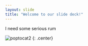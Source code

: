 ```yaml
---
layout: slide
title: "Welcome to our slide deck!"
---
```


I need some serious rum

![poptocat2](https://octodex.github.com/images/poptocat_v2.png)
{: .center}
